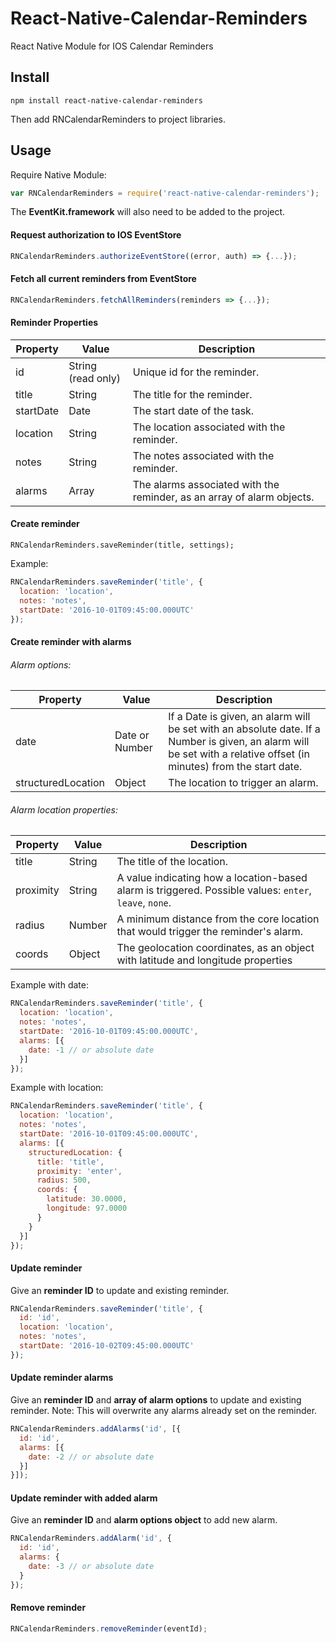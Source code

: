 # React-Native-Calendar-Reminders
React Native Module for IOS Calendar Reminders


## Install
```
npm install react-native-calendar-reminders
```
Then add RNCalendarReminders to project libraries.


## Usage

Require Native Module:
```javascript
var RNCalendarReminders = require('react-native-calendar-reminders');
```
The **EventKit.framework** will also need to be added to the project.


#### Request authorization to IOS EventStore

```javascript
RNCalendarReminders.authorizeEventStore((error, auth) => {...});
```


#### Fetch all current reminders from EventStore

```javascript
RNCalendarReminders.fetchAllReminders(reminders => {...});
```

#### Reminder Properties

| Property        | Value            | Description |
| --------------- |------------------| ----------- |
| id              | String (read only)             | Unique id for the reminder. |
| title           | String             | The title for the reminder. |
| startDate       | Date             | The start date of the task. |
| location        | String           | The location associated with the reminder. |
| notes           | String           | The notes associated with the reminder. |
| alarms          | Array            | The alarms associated with the reminder, as an array of alarm objects. |

#### Create reminder

```
RNCalendarReminders.saveReminder(title, settings);
```
Example:
```javascript
RNCalendarReminders.saveReminder('title', {
  location: 'location',
  notes: 'notes',
  startDate: '2016-10-01T09:45:00.000UTC'
});
```

#### Create reminder with alarms

###### Alarm options:

| Property        | Value            | Description |
| --------------- |------------------| ----------- |
| date           | Date or Number    | If a Date is given, an alarm will be set with an absolute date. If a Number is given, an alarm will be set with a relative offset (in minutes) from the start date. |
| structuredLocation | Object             | The location to trigger an alarm. |

###### Alarm location properties:

| Property        | Value            | Description |
| --------------- |------------------| ----------- |
| title           | String  | The title of the location.|
| proximity | String             | A value indicating how a location-based alarm is triggered. Possible values: `enter`, `leave`, `none`. |
| radius | Number             | A minimum distance from the core location that would trigger the reminder's alarm. |
| coords | Object             | The geolocation coordinates, as an object with latitude and longitude properties |

Example with date:

```javascript
RNCalendarReminders.saveReminder('title', {
  location: 'location',
  notes: 'notes',
  startDate: '2016-10-01T09:45:00.000UTC',
  alarms: [{
    date: -1 // or absolute date
  }]
});
```
Example with location:

```javascript
RNCalendarReminders.saveReminder('title', {
  location: 'location',
  notes: 'notes',
  startDate: '2016-10-01T09:45:00.000UTC',
  alarms: [{
    structuredLocation: {
      title: 'title',
      proximity: 'enter',
      radius: 500,
      coords: {
        latitude: 30.0000,
        longitude: 97.0000
      }
    }
  }]
});
```

#### Update reminder
Give an **reminder ID** to update and existing reminder.

```javascript
RNCalendarReminders.saveReminder('title', {
  id: 'id',
  location: 'location',
  notes: 'notes',
  startDate: '2016-10-02T09:45:00.000UTC'
});
```

#### Update reminder alarms
Give an **reminder ID** and **array of alarm options** to update and existing reminder. Note: This will overwrite any alarms already set on the reminder.

```javascript
RNCalendarReminders.addAlarms('id', [{
  id: 'id',
  alarms: [{
    date: -2 // or absolute date
  }]
}]);
```

#### Update reminder with added alarm
Give an **reminder ID** and **alarm options object** to add new alarm.

```javascript
RNCalendarReminders.addAlarm('id', {
  id: 'id',
  alarms: {
    date: -3 // or absolute date
  }
});
```

#### Remove reminder

```javascript
RNCalendarReminders.removeReminder(eventId);
```
